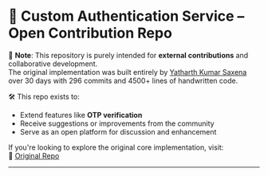 # 🤝 Custom Authentication Service – Open Contribution Repo

📌 **Note**: This repository is purely intended for **external contributions** and collaborative development.  
The original implementation was built entirely by [Yatharth Kumar Saxena](https://github.com/YatharthKumarSaxena) over 30 days with 296 commits and 4500+ lines of handwritten code.

🛠️ This repo exists to:
- Extend features like **OTP verification**
- Receive suggestions or improvements from the community
- Serve as an open platform for discussion and enhancement

If you're looking to explore the original core implementation, visit:  
🔗 [Original Repo](https://github.com/YatharthKumarSaxena/Custom_Authentication_Service_NodeJS)

---

